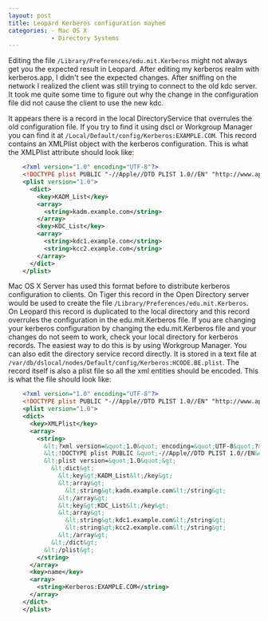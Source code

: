```yaml
---
layout: post
title: Leopard Kerberos configuration mayhem
categories: - Mac OS X
            - Directory Systems
---
```

Editing the file <code>/Library/Preferences/edu.mit.Kerberos</code> might not always get you the expected result in Leopard. After editing my kerberos realm with kerberos.app, I didn't see the expected changes. After sniffing on the network I realized the client was still trying to connect to the old kdc server. It took me quite some time to figure out why the change in the configuration file did not cause the client to use the new kdc. 
<!--more-->
It appears there is a record in the local DirectoryService that overrules the old configuration file. If you try to find it using dscl or Workgroup Manager you can find it at <code>/Local/Default/config/Kerberos:EXAMPLE.COM</code>. This record contains an XMLPlist object with the kerberos configuration. This is what the XMLPlist attribute should look like:

``` xml
    <?xml version="1.0" encoding="UTF-8"?>
    <!DOCTYPE plist PUBLIC "-//Apple//DTD PLIST 1.0//EN" "http://www.apple.com/DTDs/PropertyList-1.0.dtd">
    <plist version="1.0">
      <dict>
        <key>KADM_List</key>
        <array>
          <string>kadm.example.com</string>
        </array>
        <key>KDC_List</key>
        <array>
          <string>kdc1.example.com</string>
          <string>kcc2.example.com</string>
        </array>
      </dict>
    </plist>
```

Mac OS X Server has used this format before to distribute kerberos configuration to clients. On Tiger this record in the Open Directory server would be used to create the file <code>/Library/Preferences/edu.mit.Kerberos</code>. On Leopard this record is duplicated to the local directory and this record overrules the configuration in the edu.mit.Kerberos file. If you are changing your kerberos configuration by changing the edu.mit.Kerberos file and your changes do not seem to work, check your local directory for kerberos records. The easiest way to do this is by using Workgroup Manager.
You can also edit the directory service record directly. It is stored in a text file at <code>/var/db/dslocal/nodes/Default/config/Kerberos\:HCODE.BE.plist</code>. The record itself is also a plist file so all the xml entities should be encoded. This is what the file should look like:

``` xml
    <?xml version="1.0" encoding="UTF-8"?>
    <!DOCTYPE plist PUBLIC "-//Apple//DTD PLIST 1.0//EN" "http://www.apple.com/DTDs/PropertyList-1.0.dtd">
    <plist version="1.0">
    <dict>
      <key>XMLPlist</key>
      <array>
        <string>
          &lt;?xml version=&quot;1.0&quot; encoding=&quot;UTF-8&quot;?&gt;
          &lt;!DOCTYPE plist PUBLIC &quot;-//Apple//DTD PLIST 1.0//EN&quot; &quot;http://www.apple.com/DTDs/PropertyList-1.0.dtd&quot;&gt;
          &lt;plist version=&quot;1.0&quot;&gt;
            &lt;dict&gt;
              &lt;key&gt;KADM_List&lt;/key&gt;
              &lt;array&gt;
                &lt;string&gt;kadm.example.com&lt;/string&gt;
              &lt;/array&gt;
              &lt;key&gt;KDC_List&lt;/key&gt;
              &lt;array&gt;
                &lt;string&gt;kdc1.example.com&lt;/string&gt;
                &lt;string&gt;kcc2.example.com&lt;/string&gt;
              &lt;/array&gt;
            &lt;/dict&gt;
          &lt;/plist&gt;       
        </string>
      </array>
      <key>name</key>
      <array>
        <string>Kerberos:EXAMPLE.COM</string>
      </array>
    </dict>
    </plist>
```
